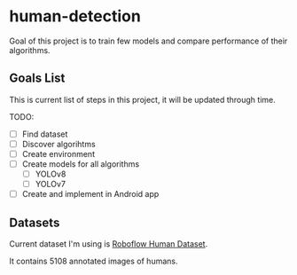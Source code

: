 # human-detection

Goal of this project is to train few models and compare performance of their algorithms.

## Goals List

This is current list of steps in this project, it will be updated through time.

TODO:
- [ ] Find dataset
- [ ] Discover algorihtms
- [ ] Create environment
- [ ] Create models for all algorithms
	- [ ] YOLOv8
	- [ ] YOLOv7
- [ ] Create and implement in Android app

## Datasets

Current dataset I'm using is [Roboflow Human Dataset](https://universe.roboflow.com/dgist-9qtzz/human-3zoj7).

It contains 5108 annotated images of humans.

